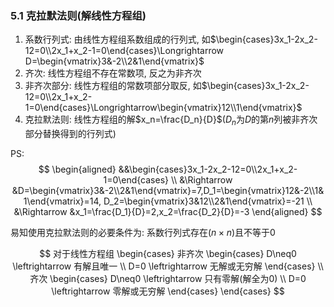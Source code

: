 

### 5.1 克拉默法则(解线性方程组)

1. 系数行列式: 由线性方程组系数组成的行列式, 如$\begin{cases}3x_1-2x_2-12=0\\2x_1+x_2-1=0\end{cases}\Longrightarrow D=\begin{vmatrix}3&-2\\2&1\end{vmatrix}$
2. 齐次: 线性方程组不存在常数项, 反之为非齐次
3. 非齐次部分: 线性方程组的常数项部分取反, 如$\begin{cases}3x_1-2x_2-12=0\\2x_1+x_2-1=0\end{cases}\Longrightarrow\begin{vmatrix}12\\1\end{vmatrix}$
4. 克拉默法则: 线性方程组的解$x_n=\frac{D_n}{D}$($D_n$为$D$的第$n$列被非齐次部分替换得到的行列式)

PS:
$$
\begin{aligned}
&&\begin{cases}3x_1-2x_2-12=0\\2x_1+x_2-1=0\end{cases}
\\
&\Rightarrow
&D=\begin{vmatrix}3&-2\\2&1\end{vmatrix}=7,D_1=\begin{vmatrix}12&-2\\1&1\end{vmatrix}=14, D_2=\begin{vmatrix}3&12\\2&1\end{vmatrix}=-21
\\
&\Rightarrow
&x_1=\frac{D_1}{D}=2,x_2=\frac{D_2}{D}=-3
\end{aligned}
$$

易知使用克拉默法则的必要条件为: 系数行列式存在($n\times n$)且不等于0

$$
对于线性方程组
\begin{cases}
非齐次
\begin{cases}
D\neq0
\leftrightarrow
有解且唯一
\\
D=0
\leftrightarrow
无解或无穷解
\end{cases}
\\
齐次
\begin{cases}
D\neq0
\leftrightarrow
只有零解(解全为0)
\\
D=0
\leftrightarrow
零解或无穷解
\end{cases}
\end{cases}
$$

